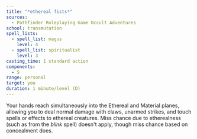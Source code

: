 ```yaml
---
title: "*ethereal fists*"
sources:
  - Pathfinder Roleplaying Game Occult Adventures
school: transmutation
spell_lists:
  - spell_list: magus
    level: 4
  - spell_list: spiritualist
    level: 3
casting_time: 1 standard action
components:
  - S
range: personal
target: you
duration: 1 minute/level (D)
---
```


Your hands reach simultaneously into the Ethereal and Material planes, allowing you to deal normal damage with claws, unarmed strikes, and touch spells or effects to ethereal creatures. Miss chance due to etherealness (such as from the *blink* spell) doesn't apply, though miss chance based on concealment does.
